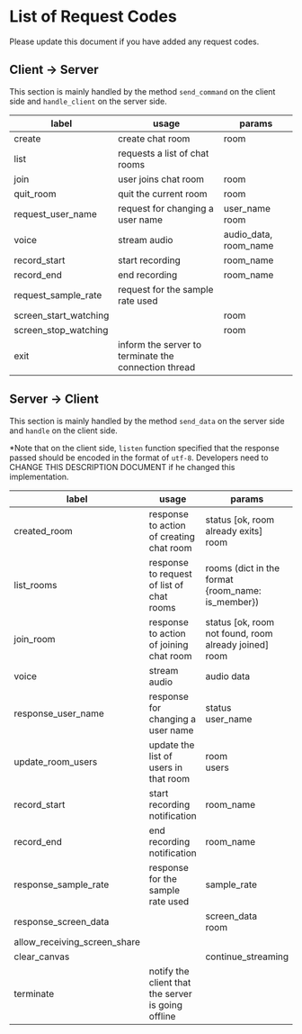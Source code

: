 # List of Request Codes

Please update this document if you have added any request codes.

## Client -> Server

This section is mainly handled by the method ```send_command``` on the client side and ```handle_client``` on the server side.

label | usage | params
---| --- | ---
create | create chat room | room
list | requests a list of chat rooms
join | user joins chat room | room
quit_room | quit the current room | room
request_user_name | request for changing a user name | user_name<br>room
voice | stream audio | audio_data, room_name
record_start | start recording | room_name
record_end | end recording | room_name
request_sample_rate | request for the sample rate used
screen_start_watching | | room
screen_stop_watching | | room
exit | inform the server to terminate the connection thread

## Server -> Client

This section is mainly handled by the method ```send_data``` on the server side and ```handle``` on the client side.

*Note that on the client side, ```listen``` function specified that the response passed should be encoded in the format of ```utf-8```. Developers need to CHANGE THIS DESCRIPTION DOCUMENT if he changed this implementation.

label | usage | params
--- | --- | ---
created_room | response to action of creating chat room | status [ok, room already exits]<br>room
list_rooms | response to request of list of chat rooms | rooms (dict in the format {room_name: is_member})
join_room | response to action of joining chat room | status [ok, room not found, room already joined]<br>room
voice | stream audio | audio data
response_user_name | response for changing a user name | status<br>user_name
update_room_users | update the list of users in that room | room<br>users
record_start | start recording notification | room_name
record_end | end recording notification | room_name
response_sample_rate | response for the sample rate used | sample_rate
response_screen_data | | screen_data<br>room
allow_receiving_screen_share | 
clear_canvas | | continue_streaming
terminate | notify the client that the server is going offline



